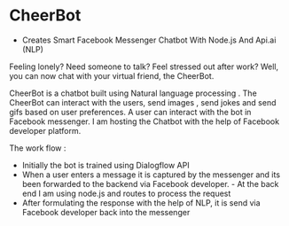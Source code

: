 # CheerBot
- Creates Smart Facebook Messenger Chatbot With Node.js And Api.ai (NLP)

Feeling lonely? Need someone to talk? Feel stressed out after work? Well, you can now chat with your virtual friend, the CheerBot.

CheerBot is a chatbot built using Natural language processing . The CheerBot can interact with the users, send images , send jokes and send gifs based on user preferences. A user can interact with the bot in Facebook messenger. I am hosting the Chatbot with the help of Facebook developer platform. 

The work flow : 
- Initially the bot is trained using Dialogflow API 
- When a user enters a message it is captured by the messenger and its been forwarded to the backend via Facebook developer. - At the back end I am using node.js and routes to process the request 
- After formulating the response with the help of NLP, it is send via Facebook developer back into the messenger
